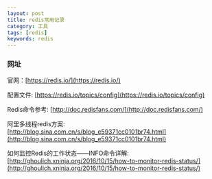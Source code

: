 ```yaml
---
layout: post
title: redis常用记录
category: 工具
tags: [redis]
keywords: redis
---
```


### 网址

官网：[https://redis.io/](https://redis.io/)

配置文件: [https://redis.io/topics/config](https://redis.io/topics/config)

Redis命令参考: [http://doc.redisfans.com/](http://doc.redisfans.com/)

阿里多线程redis方案: [http://blog.sina.com.cn/s/blog_e59371cc0101br74.html](http://blog.sina.com.cn/s/blog_e59371cc0101br74.html)

如何监控Redis的工作状态——INFO命令详解: [http://ghoulich.xninja.org/2016/10/15/how-to-monitor-redis-status/](http://ghoulich.xninja.org/2016/10/15/how-to-monitor-redis-status/)